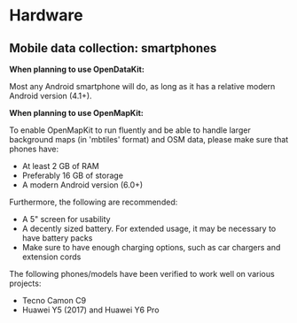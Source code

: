 # Hardware

## Mobile data collection: smartphones

**When planning to use OpenDataKit:**

Most any Android smartphone will do, as long as it has a relative modern Android version (4.1+).

**When planning to use OpenMapKit:**

To enable OpenMapKit to run fluently and be able to handle larger background maps (in 'mbtiles' format) and OSM data, please make sure that phones have:
* At least 2 GB of RAM
* Preferably 16 GB of storage
* A modern Android version (6.0+)

Furthermore, the following are recommended:
* A 5" screen for usability
* A decently sized battery. For extended usage, it may be necessary to have battery packs
* Make sure to have enough charging options, such as car chargers and extension cords

The following phones/models have been verified to work well on various projects:

* Tecno Camon C9
* Huawei Y5 (2017) and Huawei Y6 Pro
